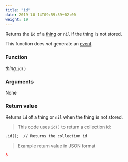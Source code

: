 ```yaml
---
title: "id"
date: 2019-10-14T09:59:59+02:00
weight: 19
---
```


Returns the `id` of a [thing](../../data-types/thing-type) or `nil` if the thing is not stored.

This function does *not* generate an [event](../../events).

### Function
*thing*.`id()`

### Arguments
None

### Return value
Returns `id` of a thing or `nil` when the thing is not stored.

> This code uses `id()` to return a collection id:

```
.id();  // Returns the collection id
```

> Example return value in JSON format

```json
3
```
